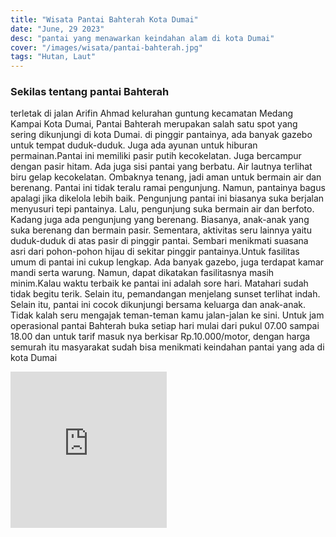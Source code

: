 ```yaml
---
title: "Wisata Pantai Bahterah Kota Dumai"
date: "June, 29 2023"
desc: "pantai yang menawarkan keindahan alam di kota Dumai"
cover: "/images/wisata/pantai-bahterah.jpg"
tags: "Hutan, Laut"
---
```


### Sekilas tentang pantai Bahterah

terletak di jalan Arifin Ahmad kelurahan guntung kecamatan Medang Kampai Kota Dumai, Pantai Bahterah merupakan salah satu spot yang sering dikunjungi di kota Dumai. di pinggir pantainya, ada banyak gazebo untuk tempat duduk-duduk. Juga ada ayunan untuk hiburan permainan.Pantai ini memiliki pasir putih kecokelatan. Juga bercampur dengan pasir hitam. Ada juga sisi pantai yang berbatu. Air lautnya terlihat biru gelap kecokelatan. Ombaknya tenang, jadi aman untuk bermain air dan berenang. Pantai ini tidak teralu ramai pengunjung. Namun, pantainya bagus apalagi jika dikelola lebih baik. Pengunjung pantai ini biasanya suka berjalan menyusuri tepi pantainya. Lalu, pengunjung suka bermain air dan berfoto. Kadang juga ada pengunjung yang berenang.
Biasanya, anak-anak yang suka berenang dan bermain pasir. Sementara, aktivitas seru lainnya yaitu duduk-duduk di atas pasir di pinggir pantai. Sembari menikmati suasana asri dari pohon-pohon hijau di sekitar pinggir pantainya.Untuk fasilitas umum di pantai ini cukup lengkap. Ada banyak gazebo, juga terdapat kamar mandi serta warung. Namun, dapat dikatakan fasilitasnya masih minim.Kalau waktu terbaik ke pantai ini adalah sore hari. Matahari sudah tidak begitu terik. Selain itu, pemandangan menjelang sunset terlihat indah. Selain itu, pantai ini cocok dikunjungi bersama keluarga dan anak-anak. Tidak kalah seru mengajak teman-teman kamu jalan-jalan ke sini.
Untuk jam operasional pantai Bahterah buka setiap hari mulai dari pukul 07.00 sampai 18.00 dan untuk tarif masuk nya berkisar Rp.10.000/motor, dengan harga semurah itu masyarakat sudah bisa menikmati keindahan pantai yang ada di kota Dumai

<iframe src="https://www.google.com/maps/embed?pb=!1m18!1m12!1m3!1d3988.190205864728!2d101.55717910343816!3d1.6368855274653493!2m3!1f0!2f0!3f0!3m2!1i1024!2i768!4f13.1!3m3!1m2!1s0x31d3afc447fab813%3A0x39cac0d1df604f3c!2sPantai%20Wisata%20Bahtera%20Alam%20Guntung!5e0!3m2!1sid!2sid!4v1689222075125!5m2!1sid!2sid" width="250" height="250" style="border:0;" allowfullscreen="" loading="lazy" referrerpolicy="no-referrer-when-downgrade"></iframe>
